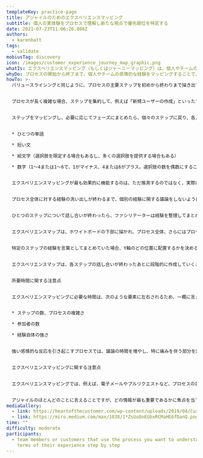 ```yaml
---
templateKey: practice-page
title: アジャイルのためのエクスペリエンスマッピング
subtitle: 個人の実体験をプロセスで理解し新たな視点で優先順位を特定する
date: 2021-07-23T11:06:26.808Z
authors:
  - karenbatt
tags:
  - validate
mobiusTag: discovery
icon: /images/customer_experience_journey_map_graphic.png
whatIs: エクスペリエンスマッピング（もしくはジャーニーマッピング）は、個人やチームの視点から、プロセスの各段階や特定の重要なステップにおける感情的な反応（思考や感情）に焦点を当て、プロセスとその中で誰かが歩む旅をグラフィカルに表現するために使用します。この手法は、UXデザインにおいて、潜在的な顧客体験を評価するための仮想シナリオに多用されています。また、アジャイルプロジェクトにおいても、既存のプロセスを実際に使用する人々やチームを巻き込む際に、多くの価値を発揮します。
whyDo: プロセスの開始から終了まで、個人やチームの感情的な経験をマッピングすることで、対処すべきリスク領域や痛みのポイントを特定できるようになります。優先順位を評価する際に役立つ情報を提供したり、誤った前提を明らかにすることも可能になります。また、機会を特定するのにも役立ちます。このプラクティスが作成するマップにより、アジャイルチームと利害関係者は、プロセス体験の質を向上させるために具体的にどのようなことに取り組む必要があるのかを一目で確認できるようになり、部門を超えた連携と集中が強化されます。また、優先順位付けと意思決定に重要な情報を提供します。
howTo: >-
  バリュースライシングと同じように、プロセスの主要ステップを初めから終わりまで描き出すことから始めます。


  プロセスが長く複雑な場合、ステップを集約して、例えば「新規ユーザーの作成」といったフェーズを作成すると役立つことがあります。バリュースライシングがイベントストーミングのプラクティスでも行われる方法です。プロセスをフェーズに分けることで、ウォーク・ザ・ウォールやスプリントレビューのような活動に直接参加していない人でもマップを明確に読めるようになります。また、このプラクティスのフィードバックパートを異なるセッションに分割することも簡単にできるようになります。


  ステップをマッピングし、必要に応じてフェーズにまとめたら、個々のステップに戻り、各人の経験（感情的な反応、つまり思考や感情）を洗い出します。経験を表現する方法は様々あります。プロセス、関与する人の数、このプラクティスが行われている文化や状況、プロセスが個人やチームメンバーにとってどの程度問題があるかなどに応じて適切な方法を選びます:


  * ひとつの単語

  * 短い文

  * 絵文字（選択肢を限定する場合もあるし、多くの選択肢を提供する場合もある）

  * 数字（1～4または1～6で、1がマイナス、4または6がプラス。選択肢の数を偶数にすることで、肯定的と否定的のどちらかを選択させることができる）


  エクスペリエンスマッピングが最も効果的に機能するのは、ただ推測するのではなく、実際にそのプロセスを使用している人たちに参加してもらったときです。アジャイルを効果的に実践するためには、バイアスを取り除くことが本当に重要です。開発チームに、自分たちのソリューションを使っている人がどう感じるかを聞いても、正確な評価が得られるとは限りません。


  プロセス全体に対する経験の洗い出しが終わるまで、個別の経験に関する議論をしないようにしましょう。洗い出しが終わったあとに短い休憩を取ると良いです。その後は洗い出した経験を見直します。マッピングしたプロセスによっては多くの議論が巻き起こるかもしれません。参加者が自分の経験をオープンに共有できる安全な雰囲気を作ることに努めてください。自分の意見を他人にさらされる場所に打ち明けるのは勇気がいることです。


  ひとつのステップについて話し合いが終わったら、ファシリテーターは経験を整理してまとめることが重要です。大きなポストイットを使い、共有されたすべての経験の下に配置します。これをどのように行うかは、経験を表現した形式によって異なります。要約する言葉や短いフレーズ、絵文字、色、数字（全回答の平均値）などを使用することができます。


  エクスペリエンスマップは、ホワイトボードの下部に描かれ、プロセス全体、さらにはプロセスのサブセット内で経験がどのように変化するかを視覚的に示すものです。エクスペリエンスマップはX軸とY軸を持つシンプルなグラフです。X軸にはステップが時系列順に並べられます。Y軸は経験に紐づく感情を表していて、上がポジティブ、真ん中がニュートラル、下がネガティブであることを示します。


  特定のステップの経験を言葉としてまとめていた場合、Y軸のどの位置に配置するかを決めるのが難しくなります。しかし、エクスペリエンスマップを作成するためにはどこかに配置しなければいけません。


  エクスペリエンスマップは、各ステップの話し合いが終わったあとに段階的に作成していくこともできます。しかし、各サブセットやセッションの最後に作成する方がインパクトがあることが多いです。できるだけ偏りのない思考や感情に関するコメントを得るために、グラフを導入する前に参加者が経験を記録することが重要です。


  所要時間に関する注意点


  エクスペリエンスマッピングに必要な時間は、次のような要素に左右されるため、一概に言えないのが実情です:


  * ステップの数、プロセスの複雑さ

  * 参加者の数

  * 経験自体の強さ


  強い感情的な反応を引き起こすプロセスでは、議論の時間を増やし、特に痛みを伴う部分を議論した後は休憩時間を増やし、効果的に進めるための機転とリーダーシップが必要となります。しかし、このようなプロセスでこそ、エクスペリエンスマッピングから最も大きな利益を得ることができるのです。


  エクスペリエンスマッピングに関する注意点


  エクスペリエンスマッピングでは、例えば、電子メールやプルリクエストなど、プロセスの各ステップにおいて、誰かがどのようにやり取りをするのかについての詳細な情報が含まれることがあります。これらはタッチポイントと呼ばれます。 特定の経験をより詳しく説明するために、グラフの下に顧客から反応を記録することもあります。


  アジャイルのほとんどのことに言えることですが、どの情報が最も重要であるかに焦点を当てることが、効果的であるための鍵です。
mediaGallery:
  - link: https://heartofthecustomer.com/wp-content/uploads/2019/04/Customer_experience_journey_map_graphic.png
  - link: https://miro.medium.com/max/1838/1*ZsUu8nEGbxRCMaHE6fDanQ.png
time: ""
difficulty: moderate
participants:
  - team members or customers that use the process you want to understand in
    terms of their experience step by step
---
```


